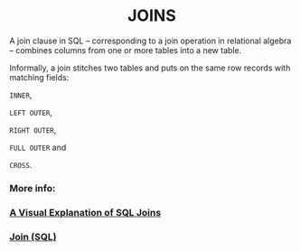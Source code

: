<h1 align="center">JOINS</h1>

A join clause in SQL – corresponding to a join operation in relational algebra – combines columns from one or more tables into a new table. 

Informally, a join stitches two tables and puts on the same row records with matching fields:

``INNER``,

``LEFT OUTER``,

``RIGHT OUTER``,

``FULL OUTER`` and 

``CROSS``.

### More info:

### [A Visual Explanation of SQL Joins](https://blog.codinghorror.com/a-visual-explanation-of-sql-joins/)

### [Join (SQL)](https://en.wikipedia.org/wiki/Join_(SQL))

#
###